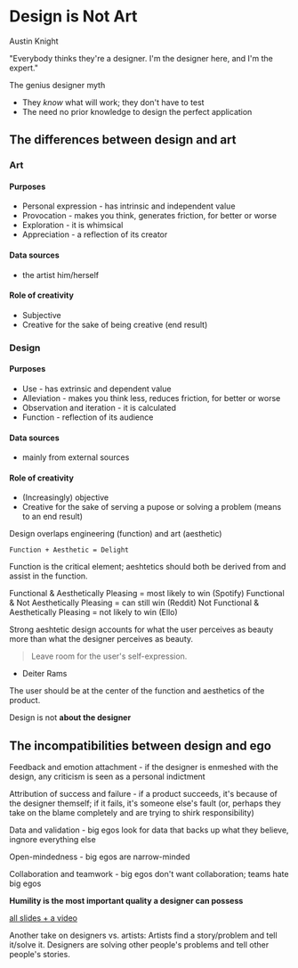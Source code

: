 # Design is Not Art
Austin Knight

"Everybody thinks they're a designer. I'm the designer here, and I'm the expert."

The genius designer myth

* They _know_ what will work; they don't have to test
* The need no prior knowledge to design the perfect application

## The differences between design and art

### Art
#### Purposes
* Personal expression - has intrinsic and independent value
* Provocation - makes you think, generates friction, for better or worse
* Exploration - it is whimsical
* Appreciation - a reflection of its creator

#### Data sources
* the artist him/herself

#### Role of creativity
* Subjective
* Creative for the sake of being creative (end result)

### Design
#### Purposes
* Use - has extrinsic and dependent value
* Alleviation - makes you think less, reduces friction, for better or worse
* Observation and iteration - it is calculated
* Function - reflection of its audience

#### Data sources
* mainly from external sources

#### Role of creativity
* (Increasingly) objective
* Creative for the sake of serving a pupose or solving a problem (means to an end result)

Design overlaps engineering (function) and art (aesthetic)

`Function + Aesthetic = Delight`

Function is the critical element; aeshtetics should both be derived from and assist in the function.

Functional & Aesthetically Pleasing = most likely to win (Spotify)
Functional & Not Aesthetically Pleasing = can still win (Reddit)
Not Functional & Aesthetically Pleasing = not likely to win (Ello)

Strong aeshtetic design accounts for what the user perceives as beauty more than what the designer perceives as beauty.

>Leave room for the user's self-expression.
- Deiter Rams

The user should be at the center of the function and aesthetics of the product.

Design is not **about the designer**

## The incompatibilities between design and ego

Feedback and emotion attachment - if the designer is enmeshed with the design, any criticism is seen as a personal indictment

Attribution of success and failure - if a product succeeds, it's because of the designer themself; if it fails, it's someone else's fault (or, perhaps they take on the blame completely and are trying to shirk responsibility)

Data and validation - big egos look for data that backs up what they believe, ingnore everything else

Open-mindedness - big egos are narrow-minded

Collaboration and teamwork - big egos don't want collaboration; teams hate big egos

**Humility is the most important quality a designer can possess**

[all slides + a video](uxd.to/design)

Another take on designers vs. artists: Artists find a story/problem and tell it/solve it. Designers are solving other people's problems and tell other people's stories.